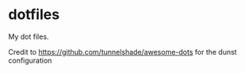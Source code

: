 # dotfiles
My dot files.

Credit to https://github.com/tunnelshade/awesome-dots for the dunst configuration
